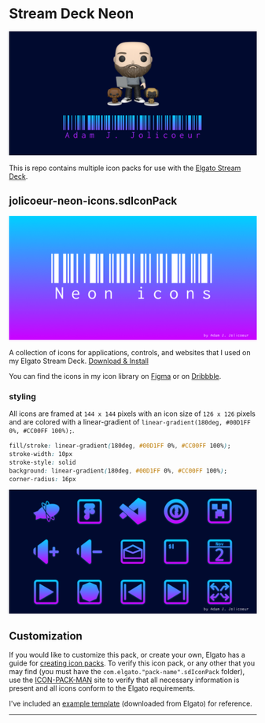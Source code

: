 # Stream Deck Neon

![image of social preview](/images/social.png)

This is repo contains multiple icon packs for use with the [Elgato Stream Deck](https://www.elgato.com/us/en/p/stream-deck-mk2-black "Link to Elgato Stream Deck store").

## jolicoeur-neon-icons.sdIconPack

![image of icon pack preview](/com.elgato.jolicoeur-neon-icons.sdIconPack/previews/1-preview.png)

A collection of icons for applications, controls, and websites that I used on my Elgato Stream Deck. [Download &amp; Install](/com.elgato.jolicoeurneonicons.streamDeckIconPack "Link to installable icon pack")

You can find the icons in my icon library on [Figma](https://www.figma.com/community/file/1287072958179215150/switchback-icon-library "Link to icon library on Figma") or on [Dribbble](https://dribbble.com/shots/22779287-Neon-Icons "Link to Dribbble shot").

### styling
All icons are framed at `144 x 144` pixels with an icon size of `126 x 126` pixels and are colored with a linear-gradient of `linear-gradient(180deg, #00D1FF 0%, #CC00FF 100%);`.

```css
fill/stroke: linear-gradient(180deg, #00D1FF 0%, #CC00FF 100%);
stroke-width: 10px
stroke-style: solid
background: linear-gradient(180deg, #00D1FF 0%, #CC00FF 100%);
corner-radius: 16px
```

![sample of the neon icons](/com.elgato.jolicoeur-neon-icons.sdIconPack/previews/2-preview.png)

## Customization

If you would like to customize this pack, or create your own, Elgato has a guide for [creating icon packs](https://docs.elgato.com/sdk/icon-packs/create-your-icon-pack "Link to Elgato's guide for creating icon packs"). To verify this icon pack, or any other that you may find (you must have the `com.elgato."pack-name".sdIconPack` folder), use the [ICON-PACK-MAN](https://iconpackman.elgato.com "Link to icon pack man site") site to verify that all necessary information is present and all icons conform to the Elgato requirements.

I've included an [example template](/sdk-template.sdIconPack "Link to template folder") (downloaded from Elgato) for reference.

---

